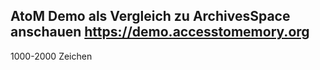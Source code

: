 ## AtoM Demo als Vergleich zu ArchivesSpace anschauen https://demo.accesstomemory.org
1000-2000 Zeichen
